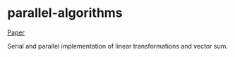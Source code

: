 # parallel-algorithms
[Paper](Report.pdf)

 Serial and parallel implementation of linear transformations and vector sum.


